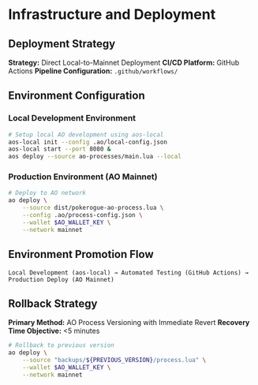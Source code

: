 # Infrastructure and Deployment

## Deployment Strategy

**Strategy:** Direct Local-to-Mainnet Deployment
**CI/CD Platform:** GitHub Actions
**Pipeline Configuration:** `.github/workflows/`

## Environment Configuration

### Local Development Environment

```bash
# Setup local AO development using aos-local
aos-local init --config .ao/local-config.json
aos-local start --port 8080 &
aos deploy --source ao-processes/main.lua --local
```

### Production Environment (AO Mainnet)

```bash
# Deploy to AO network
ao deploy \
    --source dist/pokerogue-ao-process.lua \
    --config .ao/process-config.json \
    --wallet $AO_WALLET_KEY \
    --network mainnet
```

## Environment Promotion Flow

```
Local Development (aos-local) → Automated Testing (GitHub Actions) → Production Deploy (AO Mainnet)
```

## Rollback Strategy

**Primary Method:** AO Process Versioning with Immediate Revert
**Recovery Time Objective:** <5 minutes

```bash
# Rollback to previous version
ao deploy \
    --source "backups/${PREVIOUS_VERSION}/process.lua" \
    --wallet $AO_WALLET_KEY \
    --network mainnet
```